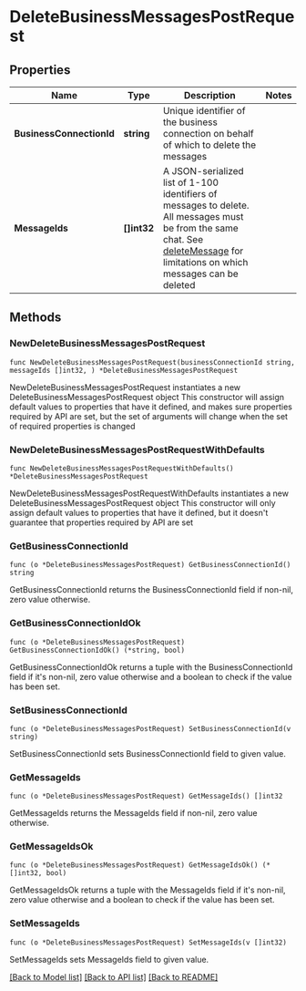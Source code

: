 # DeleteBusinessMessagesPostRequest

## Properties

Name | Type | Description | Notes
------------ | ------------- | ------------- | -------------
**BusinessConnectionId** | **string** | Unique identifier of the business connection on behalf of which to delete the messages | 
**MessageIds** | **[]int32** | A JSON-serialized list of 1-100 identifiers of messages to delete. All messages must be from the same chat. See [deleteMessage](https://core.telegram.org/bots/api/#deletemessage) for limitations on which messages can be deleted | 

## Methods

### NewDeleteBusinessMessagesPostRequest

`func NewDeleteBusinessMessagesPostRequest(businessConnectionId string, messageIds []int32, ) *DeleteBusinessMessagesPostRequest`

NewDeleteBusinessMessagesPostRequest instantiates a new DeleteBusinessMessagesPostRequest object
This constructor will assign default values to properties that have it defined,
and makes sure properties required by API are set, but the set of arguments
will change when the set of required properties is changed

### NewDeleteBusinessMessagesPostRequestWithDefaults

`func NewDeleteBusinessMessagesPostRequestWithDefaults() *DeleteBusinessMessagesPostRequest`

NewDeleteBusinessMessagesPostRequestWithDefaults instantiates a new DeleteBusinessMessagesPostRequest object
This constructor will only assign default values to properties that have it defined,
but it doesn't guarantee that properties required by API are set

### GetBusinessConnectionId

`func (o *DeleteBusinessMessagesPostRequest) GetBusinessConnectionId() string`

GetBusinessConnectionId returns the BusinessConnectionId field if non-nil, zero value otherwise.

### GetBusinessConnectionIdOk

`func (o *DeleteBusinessMessagesPostRequest) GetBusinessConnectionIdOk() (*string, bool)`

GetBusinessConnectionIdOk returns a tuple with the BusinessConnectionId field if it's non-nil, zero value otherwise
and a boolean to check if the value has been set.

### SetBusinessConnectionId

`func (o *DeleteBusinessMessagesPostRequest) SetBusinessConnectionId(v string)`

SetBusinessConnectionId sets BusinessConnectionId field to given value.


### GetMessageIds

`func (o *DeleteBusinessMessagesPostRequest) GetMessageIds() []int32`

GetMessageIds returns the MessageIds field if non-nil, zero value otherwise.

### GetMessageIdsOk

`func (o *DeleteBusinessMessagesPostRequest) GetMessageIdsOk() (*[]int32, bool)`

GetMessageIdsOk returns a tuple with the MessageIds field if it's non-nil, zero value otherwise
and a boolean to check if the value has been set.

### SetMessageIds

`func (o *DeleteBusinessMessagesPostRequest) SetMessageIds(v []int32)`

SetMessageIds sets MessageIds field to given value.



[[Back to Model list]](../README.md#documentation-for-models) [[Back to API list]](../README.md#documentation-for-api-endpoints) [[Back to README]](../README.md)


